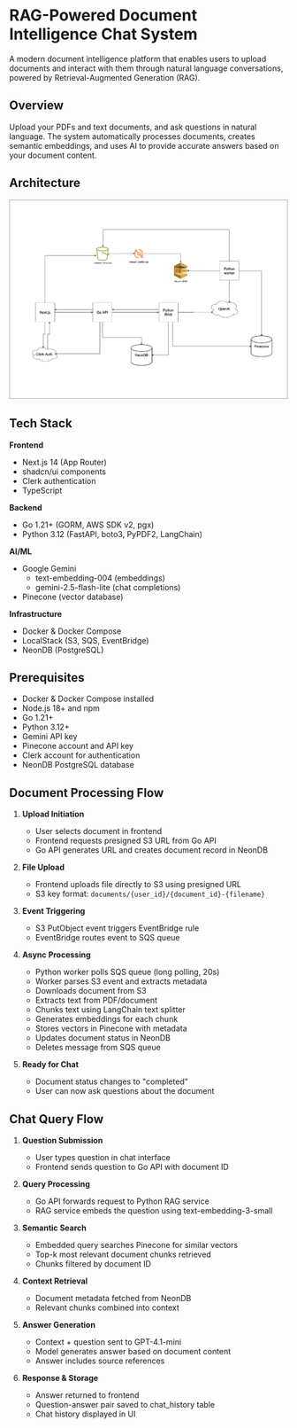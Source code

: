 # RAG-Powered Document Intelligence Chat System

A modern document intelligence platform that enables users to upload documents and interact with them through natural language conversations, powered by Retrieval-Augmented Generation (RAG).

## Overview

Upload your PDFs and text documents, and ask questions in natural language. The system automatically processes documents, creates semantic embeddings, and uses AI to provide accurate answers based on your document content.

## Architecture
![RAG Architecture Diagram](diagrams/RAG%20Dijagram.png)

## Tech Stack

**Frontend**
- Next.js 14 (App Router)
- shadcn/ui components
- Clerk authentication
- TypeScript

**Backend**
- Go 1.21+ (GORM, AWS SDK v2, pgx)
- Python 3.12 (FastAPI, boto3, PyPDF2, LangChain)

**AI/ML**
- Google Gemini
  - text-embedding-004 (embeddings)
  - gemini-2.5-flash-lite (chat completions)
- Pinecone (vector database)

**Infrastructure**
- Docker & Docker Compose
- LocalStack (S3, SQS, EventBridge)
- NeonDB (PostgreSQL)

## Prerequisites

- Docker & Docker Compose installed
- Node.js 18+ and npm
- Go 1.21+
- Python 3.12+
- Gemini API key
- Pinecone account and API key
- Clerk account for authentication
- NeonDB PostgreSQL database

## Document Processing Flow

1. **Upload Initiation**
   - User selects document in frontend
   - Frontend requests presigned S3 URL from Go API
   - Go API generates URL and creates document record in NeonDB

2. **File Upload**
   - Frontend uploads file directly to S3 using presigned URL
   - S3 key format: `documents/{user_id}/{document_id}-{filename}`

3. **Event Triggering**
   - S3 PutObject event triggers EventBridge rule
   - EventBridge routes event to SQS queue

4. **Async Processing**
   - Python worker polls SQS queue (long polling, 20s)
   - Worker parses S3 event and extracts metadata
   - Downloads document from S3
   - Extracts text from PDF/document
   - Chunks text using LangChain text splitter
   - Generates embeddings for each chunk
   - Stores vectors in Pinecone with metadata
   - Updates document status in NeonDB
   - Deletes message from SQS queue

5. **Ready for Chat**
   - Document status changes to "completed"
   - User can now ask questions about the document

## Chat Query Flow

1. **Question Submission**
   - User types question in chat interface
   - Frontend sends question to Go API with document ID

2. **Query Processing**
   - Go API forwards request to Python RAG service
   - RAG service embeds the question using text-embedding-3-small

3. **Semantic Search**
   - Embedded query searches Pinecone for similar vectors
   - Top-k most relevant document chunks retrieved
   - Chunks filtered by document ID

4. **Context Retrieval**
   - Document metadata fetched from NeonDB
   - Relevant chunks combined into context

5. **Answer Generation**
   - Context + question sent to GPT-4.1-mini
   - Model generates answer based on document content
   - Answer includes source references

6. **Response & Storage**
   - Answer returned to frontend
   - Question-answer pair saved to chat_history table
   - Chat history displayed in UI
